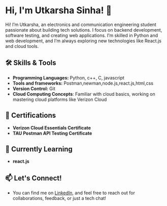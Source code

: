 # Hi, I'm Utkarsha Sinha! 👋  
Hi! I’m Utkarsha, an electronics and communication engineering student passionate about building tech solutions. I focus on backend development, software testing, and creating web applications. I’m skilled in Python and web development, and I’m always exploring new technologies like React.js and cloud tools.

## 🛠️ Skills & Tools
- **Programming Languages:** Python, c++, C, javascript
- **Tools and frameworks:** Postman,newman,node.js,react.js,html,css 
- **Version Control:** Git   
- **Cloud Computing Concepts**: Familiar with cloud basics, working on mastering cloud platforms like Verizon Cloud

## 📜 Certifications
- **Verizon Cloud Essentials Certificate**  
- **TAU Postman API Testing Certificate**

## 🌱 Currently Learning
- **react.js** 

## 📫 Let's Connect!  
- You can find me on [LinkedIn](https://www.linkedin.com/in/utkarsha-sinha-17a16a30a/), and feel free to reach out for collaborations, feedback, or just a tech chat!



